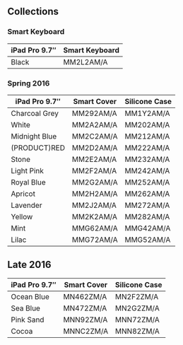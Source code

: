## Collections

### Smart Keyboard

| iPad Pro 9.7″ | Smart Keyboard |
| ------------- | -------------- |
| Black         | MM2L2AM/A      |

### Spring 2016

| iPad Pro 9.7″ | Smart Cover | Silicone Case |
| ------------- | ----------- | ------------- |
| Charcoal Grey | MM292AM/A   | MM1Y2AM/A     |
| White         | MM2A2AM/A   | MM202AM/A     |
| Midnight Blue | MM2C2AM/A   | MM212AM/A     |
| (PRODUCT)RED  | MM2D2AM/A   | MM222AM/A     |
| Stone         | MM2E2AM/A   | MM232AM/A     |
| Light Pink    | MM2F2AM/A   | MM242AM/A     |
| Royal Blue    | MM2G2AM/A   | MM252AM/A     |
| Apricot       | MM2H2AM/A   | MM262AM/A     |
| Lavender      | MM2J2AM/A   | MM272AM/A     |
| Yellow        | MM2K2AM/A   | MM282AM/A     |
| Mint          | MMG62AM/A   | MMG42AM/A     |
| Lilac         | MMG72AM/A   | MMG52AM/A     |

## Late 2016

| iPad Pro 9.7″ | Smart Cover | Silicone Case |
| ------------- | ----------- | ------------- |
| Ocean Blue    | MN462ZM/A   | MN2F2ZM/A     |
| Sea Blue      | MN472ZM/A   | MN2G2ZM/A     |
| Pink Sand     | MNN92ZM/A   | MNN72ZM/A     |
| Cocoa         | MNNC2ZM/A   | MNN82ZM/A     |
